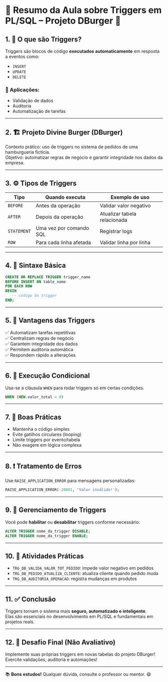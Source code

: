 

# 📘 Resumo da Aula sobre Triggers em PL/SQL – Projeto DBurger 🍔

## 1. 🚀 O que são Triggers?

Triggers são blocos de código **executados automaticamente** em resposta a eventos como:
- `INSERT`
- `UPDATE`
- `DELETE`

### 🔧 Aplicações:
- Validação de dados
- Auditoria
- Automatização de tarefas

---

## 2. 🏗️ Projeto Divine Burger (DBurger)

Contexto prático: uso de triggers no sistema de pedidos de uma hamburgueria fictícia.  
Objetivo: automatizar regras de negócio e garantir integridade nos dados da empresa.

---

## 3. ⚙️ Tipos de Triggers

| Tipo         | Quando executa                         | Exemplo de uso                     |
|--------------|----------------------------------------|------------------------------------|
| `BEFORE`     | Antes da operação                      | Validar valor negativo             |
| `AFTER`      | Depois da operação                     | Atualizar tabela relacionada       |
| `STATEMENT`  | Uma vez por comando SQL                | Registrar logs                     |
| `ROW`        | Para cada linha afetada                | Validar linha por linha            |

---

## 4. 🧱 Sintaxe Básica

```sql
CREATE OR REPLACE TRIGGER trigger_name
BEFORE INSERT ON table_name
FOR EACH ROW
BEGIN
   -- código da trigger
END;
```

---

## 5. 🌟 Vantagens das Triggers

✅ Automatizam tarefas repetitivas  
✅ Centralizam regras de negócio  
✅ Garantem integridade dos dados  
✅ Permitem auditoria automática  
✅ Respondem rápido a alterações

---

## 6. 🎯 Execução Condicional

Usa-se a cláusula `WHEN` para rodar triggers só em certas condições.

```sql
WHEN (NEW.valor_total < 0)
```

---

## 7. 📌 Boas Práticas

- Mantenha o código simples
- Evite gatilhos circulares (looping)
- Limite triggers por evento/tabela
- Não exagere em lógica complexa

---

## 8. ❗ Tratamento de Erros

Use `RAISE_APPLICATION_ERROR` para mensagens personalizadas:

```sql
RAISE_APPLICATION_ERROR(-20001, 'Valor inválido!');
```

---

## 9. 🔧 Gerenciamento de Triggers

Você pode **habilitar** ou **desabilitar** triggers conforme necessário:

```sql
ALTER TRIGGER nome_da_trigger DISABLE;
ALTER TRIGGER nome_da_trigger ENABLE;
```

---

## 10. 📝 Atividades Práticas

- `TRG_DB_VALIDA_VALOR_TOT_PEDIDO`: impede valor negativo em pedidos  
- `TRG_DB_PEDIDO_ATUALIZA_CLIENTE`: atualiza cliente quando pedido muda  
- `TRG_DB_AUDITORIA_OPERACAO`: registra mudanças em produtos

---

## 11. ✅ Conclusão

Triggers tornam o sistema mais **seguro, automatizado e inteligente**.  
Elas são essenciais no desenvolvimento em PL/SQL e fundamentais em projetos reais.

---

## 12. 🎯 Desafio Final (Não Avaliativo)

Implemente suas próprias triggers em novas tabelas do projeto DBurger!  
Exercite validações, auditoria e automações!

---

📚 **Bons estudos!** Qualquer dúvida, consulte o professor ou mentor. 😄
